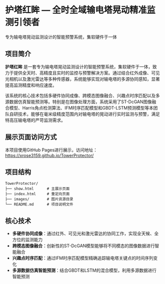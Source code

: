 # 护塔红眸 — 全时全域输电塔晃动精准监测引领者

专为输电塔晃动监测设计的智能预警系统，集软硬件于一体

## 项目简介

**护塔红眸** 是一套专为输电塔晃动监测设计的智能预警系统，集软硬件于一体，致力于提供全天时、高精度且实时的监控与预警解决方案。通过结合红外成像、可见光相机以及激光雷达等多种传感器，系统能够实现对输电塔的多源协同感知，显著提高监测精度和响应速度。

该系统的核心技术包括多硬件协同成像、跨模态图像融合、兴趣点时序匹配以及多源数据仿真智能预测等。特别是在图像处理方面，系统采用了ST-DcGAN图像融合模型、Harris角点检测算法、IFM时序匹配模型和GBDT-LSTM预测模型等本团队自研技术，能够在毫米级精度范围内对输电塔的晃动进行实时监测与预警，满足特高压输电塔的严苛监测需求。

## 展示页面访问方式

本项目使用GitHub Pages进行展示，访问地址：https://xrose3159.github.io/TowerProtector/

## 项目结构

```
TowerProtector/
├── show.html      # 主展示页面
├── index.html     # 重定向页面
├── images/        # 图片资源目录
└── README.md      # 项目说明文件
```

## 核心技术

- **多硬件协同成像**：通过红外、可见光和激光雷达的协同工作，实现全天候、全方位的监测能力
- **跨模态图像融合**：创新性的ST-DcGAN模型能够将不同模态的图像数据进行智能融合
- **兴趣点时序匹配**：通过IFM时序匹配模型精确追踪输电塔关键点的时间序列变化
- **多源数据仿真智能预测**：结合GBDT和LSTM的混合模型，利用多源数据进行智能预测 